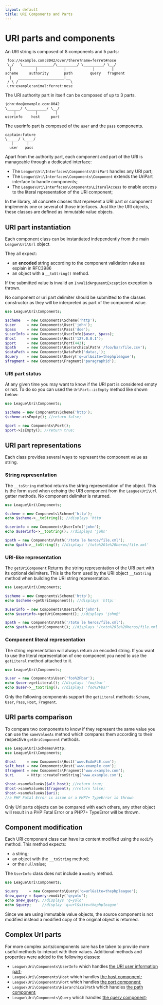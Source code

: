 ```yaml
---
layout: default
title: URI Components and Parts
---
```


# URI parts and components

An URI string is composed of 8 components and 5 parts:

~~~
 foo://example.com:8042/over/there?name=ferret#nose
 \_/   \______________/\_________/ \_________/ \__/
  |           |            |            |        |
scheme     authority       path        query   fragment
  |   _____________________|__
 / \ /                        \
 urn:example:animal:ferret:nose
~~~

The URI authority part in itself can be composed of up to 3 parts.

~~~
john:doe@example.com:8042
\______/ \_________/ \__/
    |         |        |
userinfo    host     port
~~~

The userinfo part is composed of the `user` and the `pass` components.

~~~
captain:future
\_____/ \____/
   |      |
  user   pass
~~~

Apart from the authority part, each component and part of the URI is manageable through a dedicated interface:

- The `League\Uri\Interfaces\Components\UriPart` handles any URI part;
- The `League\Uri\Interfaces\Components\Component` extends the UriPart interface to handle components;
- The `League\Uri\Interfaces\Components\LiteralAccess` to enable access to the literal representation of the URI component;

In the library, all concrete classes that represent a URI part or component implements one or several of those interfaces. Just like the URI objects, these classes are defined as immutable value objects.

## URI part instantiation

Each component class can be instantiated independently from the main `League\Uri\Url` object.

They all expect:

- an **encoded** string according to the component validation rules as explain in RFC3986
- an object with a `__toString()` method.

<p class="message-warning">If the submitted value is invalid an <code>InvalidArgumentException</code> exception is thrown.</p>

<p class="message-warning">No component or uri part delimiter should be submitted to the classes constructor as they will be interpreted as part of the component value.</p>

~~~php
use League\Uri\Components;

$scheme   = new Components\Scheme('http');
$user     = new Components\User('john');
$pass     = new Components\Pass('doe');
$userInfo = new Components\UserInfo($user, $pass);
$host     = new Components\Host('127.0.0.1');
$port     = new Components\Port(443);
$path     = new Components\HierarchicalPath('/foo/bar/file.csv');
$dataPath = new Components\DataPath('data:,');
$query    = new Components\Query('q=url&site=thephpleague');
$fragment = new Components\Fragment('paragraphid');
~~~

### URI part status

At any given time you may want to know if the URI part is considered empty or not. To do so you can used the `UrlPart::isEmpty` method like shown below:

~~~php
use League\Uri\Components;

$scheme = new Components\Scheme('http');
$scheme->isEmpty(); //return false;

$port = new Components\Port();
$port->isEmpty(); //return true;
~~~

## URI part representations

Each class provides several ways to represent the component value as string.

### String representation

The `__toString` method returns the string representation of the object. This is the form used when echoing the URI component from the `League\Uri\Url` getter methods. No component delimiter is returned.

~~~php
use League\Uri\Components;

$scheme = new Components\Scheme('http');
echo $scheme->__toString(); //displays 'http'

$userinfo = new Components\UserInfo('john');
echo $userinfo->__toString(); //displays 'john'

$path = new Components\Path('/toto le heros/file.xml');
echo $path->__toString(); //displays '/toto%20le%20heros/file.xml'
~~~

### URI-like representation

The `getUriComponent` Returns the string representation of the URI part with its optional delimiters. This is the form used by the URI object `__toString` method when building the URI string representation.

~~~php
use League\Uri\Components;

$scheme = new Components\Scheme('http');
echo $scheme->getUriComponent(); //displays 'http:'

$userinfo = new Components\UserInfo('john');
echo $userinfo->getUriComponent(); //displays 'john@'

$path = new Components\Path('/toto le heros/file.xml');
echo $path->getUriComponent(); //displays '/toto%20le%20heros/file.xml'
~~~

### Component literal representation

The string representation will always return an encoded string. If you want to use the literal representation of one component you need to use the `getLiteral` method attached to it.

~~~php
use League\Uri\Components;

$user = new Components\User('foo%2Fbar');
echo $user->getLiteral(); //displays 'foo/bar'
echo $user->__toString(); //displays 'foo%2Fbar'
~~~

<p class="message-notice">Only the following components support the <code>getLiteral</code> methods: <code>Scheme</code>, <code>User</code>, <code>Pass</code>, <code>Host</code>, <code>Fragment</code>.</p>

## URI parts comparison

To compare two components to know if they represent the same value you can use the `sameValueAs` method which compares them according to their respective `getUriComponent` methods.

~~~php
use League\Uri\Schemes\Http;
use League\Uri\Components;

$host     = new Components\Host('www.ExAmPLE.com');
$alt_host = new Components\Host('www.example.com');
$fragment = new Components\Fragment('www.example.com');
$uri      = Http::createFromString('www.example.com');

$host->sameValueAs($alt_host); //return true;
$host->sameValueAs($fragment); //return false;
$host->sameValueAs($uri);
//a PHP Fatal Error is issue or a PHP7+ TypeError is thrown
~~~

<p class="message-warning">Only Url parts objects can be compared with each others, any other object will result in a PHP Fatal Error or a PHP7+ TypeError will be thrown.</p>

## Component modification

Each URI component class can have its content modified using the `modify` method. This method expects:

- a string;
- an object with the `__toString` method;
- or the `null`value;

<p class="message-warning">The <code>UserInfo</code> class does not include a <code>modify</code> method.</p>

~~~php
use League\Uri\Components;

$query     = new Components\Query('q=url&site=thephpleague');
$new_query = $query->modify('q=yolo');
echo $new_query; //displays 'q=yolo'
echo $query;     //display 'q=url&site=thephpleague'
~~~

Since we are using immutable value objects, the source component is not modified instead a modified copy of the original object is returned.

## Complex Url parts

For more complex parts/components care has be taken to provide more useful methods to interact with their values. Additional methods and properties were added to the following classes:

* `League\Uri\Components\UserInfo` which handles [the URI user information part](/4.0/components/userinfo/);
* `League\Uri\Components\Host` which handles [the host component](/4.0/components/host/);
* `League\Uri\Components\Port` which handles [the port component](/4.0/components/port/);
* `League\Uri\Components\HierarchicalPath` which handles [the path component](/4.0/components/path-hierarchical/);
* `League\Uri\Components\Query` which handles [the query component](/4.0/components/query/);
